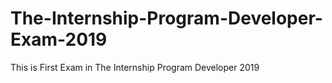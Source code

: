# The-Internship-Program-Developer-Exam-2019
This is First Exam in The Internship Program Developer 2019
